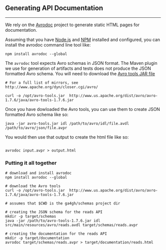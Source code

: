 ## Generating API Documentation

----

We rely on the [Avrodoc](https://github.com/ept/avrodoc) project to generate static HTML pages for documentation.

Assuming that you have [Node.js](http://nodejs.org/) and [NPM](https://www.npmjs.org/) installed and configured, you can install the avrodoc command line tool like:  

```shell
npm install avrodoc --global
```

The `avrodoc` tool expects Avro schemas in JSON format. The Maven plugin we use for generation of artifacts and tests does not produce the JSON formatted Avro schema. You will need to download the [Avro tools JAR file](http://www.us.apache.org/dist/avro/avro-1.7.6/java/avro-tools-1.7.6.jar)

```shell
# For a full list of mirrors, see http://www.apache.org/dyn/closer.cgi/avro/

curl -o /opt/avro-tools.jar  http://www.us.apache.org/dist/avro/avro-1.7.6/java/avro-tools-1.7.6.jar

```

Once you have dowloaded the Avro tools, you can use them to create JSON formatted Avro schema like so:

```shell
java -jar avro-tools.jar idl /path/to/avro/idl/file.avdl /path/to/avro/json/file.avpr
```

You would then use that output to create the html file like so:

```shell

avrodoc input.avpr > output.html
```

### Putting it all together

```shell
# download and install avrodoc
npm install avrodoc --global

# download the Avro tools
curl -o /opt/avro-tools.jar  http://www.us.apache.org/dist/avro/avro-1.7.6/java/avro-tools-1.7.6.jar

# assumes that $CWD is the ga4gh/schemas project dir

# creating the JSON schema for the reads API
mkdir -p target/schemas
java -jar /path/to/avro-tools-1.7.6.jar idl src/main/resources/avro/reads.avdl target/schemas/reads.avpr

# creating the documentation for the reads API
mkdir -p target/documentation
avrodoc target/schemas/reads.avpr > target/documentation/reads.html

```
